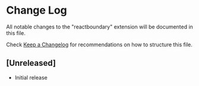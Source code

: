 # Change Log

All notable changes to the "reactboundary" extension will be documented in this file.

Check [Keep a Changelog](http://keepachangelog.com/) for recommendations on how to structure this file.

## [Unreleased]

- Initial release